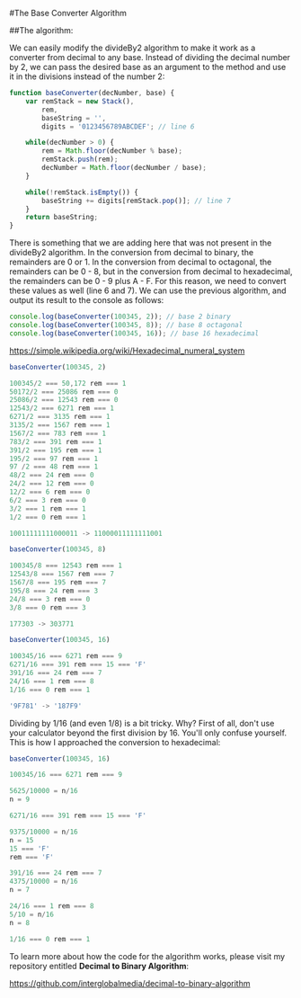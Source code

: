 #The Base Converter Algorithm

##The algorithm:

We can easily modify the divideBy2 algorithm to make it work as a converter from decimal to any base. Instead of dividing the decimal number by 2, we can pass the desired base as an argument to the method and use it in the divisions instead of the number 2:

```javascript
function baseConverter(decNumber, base) {
    var remStack = new Stack(),
        rem,
        baseString = '',
        digits = '0123456789ABCDEF'; // line 6

    while(decNumber > 0) {
        rem = Math.floor(decNumber % base);
        remStack.push(rem);
        decNumber = Math.floor(decNumber / base);
    }

    while(!remStack.isEmpty()) {
        baseString += digits[remStack.pop()]; // line 7
    }
    return baseString;
}
```

There is something that we are adding here that was not present in the divideBy2 algorithm. In the conversion from decimal to binary, the remainders are 0 or 1. In the conversion from decimal to octagonal, the remainders can be 0 - 8, but in the conversion from decimal to hexadecimal, the remainders can be 0 - 9 plus A - F. For this reason, we need to convert these values as well (line 6 and 7). We can use the previous algorithm, and output its result to the console as follows:

```javascript
console.log(baseConverter(100345, 2)); // base 2 binary
console.log(baseConverter(100345, 8)); // base 8 octagonal
console.log(baseConverter(100345, 16)); // base 16 hexadecimal
```

https://simple.wikipedia.org/wiki/Hexadecimal_numeral_system

```javascript
baseConverter(100345, 2)

100345/2 === 50,172 rem === 1
50172/2 === 25086 rem === 0
25086/2 === 12543 rem === 0
12543/2 === 6271 rem === 1
6271/2 === 3135 rem === 1
3135/2 === 1567 rem === 1
1567/2 === 783 rem === 1
783/2 === 391 rem === 1
391/2 === 195 rem === 1
195/2 === 97 rem === 1
97 /2 === 48 rem === 1
48/2 === 24 rem === 0
24/2 === 12 rem === 0
12/2 === 6 rem === 0
6/2 === 3 rem === 0
3/2 === 1 rem === 1
1/2 === 0 rem === 1

10011111111000011 -> 11000011111111001

baseConverter(100345, 8)

100345/8 === 12543 rem === 1
12543/8 === 1567 rem === 7
1567/8 === 195 rem === 7
195/8 === 24 rem === 3
24/8 === 3 rem === 0
3/8 === 0 rem === 3

177303 -> 303771

baseConverter(100345, 16)

100345/16 === 6271 rem === 9
6271/16 === 391 rem === 15 === 'F'
391/16 === 24 rem === 7
24/16 === 1 rem === 8
1/16 === 0 rem === 1

'9F781' -> '187F9'
```

Dividing by 1/16 (and even 1/8) is a bit tricky. Why? First of all, don't use your calculator beyond the first division by 16. You'll only confuse yourself.  This is how I approached the conversion to hexadecimal:

```javascript
baseConverter(100345, 16)

100345/16 === 6271 rem === 9

5625/10000 = n/16
n = 9

6271/16 === 391 rem === 15 === 'F'

9375/10000 = n/16
n = 15
15 === 'F'
rem === 'F'

391/16 === 24 rem === 7
4375/10000 = n/16
n = 7

24/16 === 1 rem === 8
5/10 = n/16
n = 8

1/16 === 0 rem === 1
```

To learn more about how the code for the algorithm works, please visit my repository entitled **Decimal to Binary Algorithm**:

https://github.com/interglobalmedia/decimal-to-binary-algorithm
